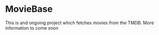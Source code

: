 # MovieBase

This is and ongoing project which fetches movies from the TMDB. More information to come soon
